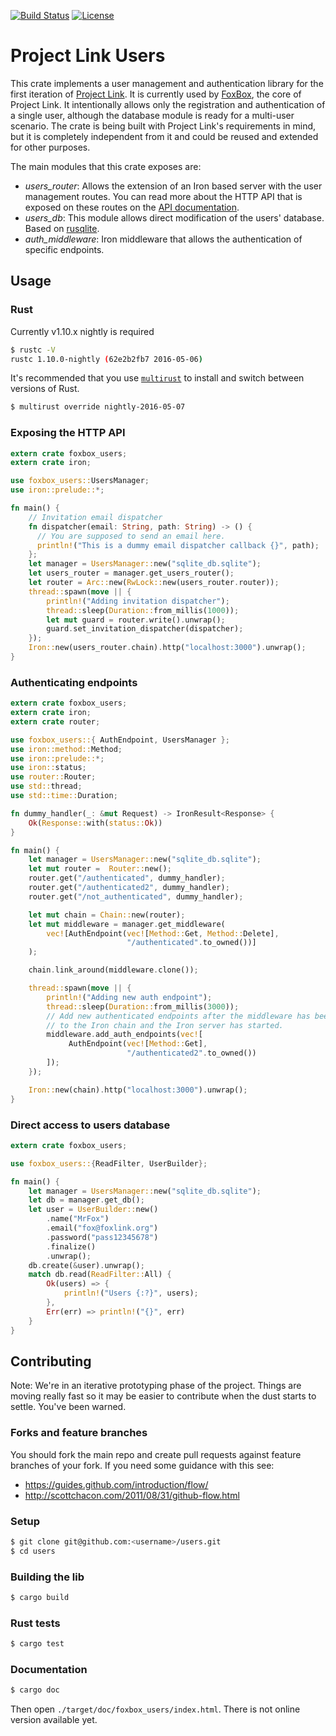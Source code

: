 [![Build Status](https://travis-ci.org/fxbox/users.svg?branch=master)](https://travis-ci.org/fxbox/users)
[![License](https://img.shields.io/badge/license-MPL2-blue.svg)](https://raw.githubusercontent.com/fxbox/users/master/LICENSE)

# Project Link Users

This crate implements a user management and authentication library for the
first iteration of [Project Link](https://wiki.mozilla.org/Project_Link). It is
currently used by [FoxBox](https://github.com/fxbox/foxbox), the core of
Project Link. It intentionally allows only the registration and authentication
of a single user, although the database module is ready for a multi-user
scenario. The crate is being built with Project Link's requirements in mind,
but it is completely independent from it and could be reused and extended for
other purposes.

The main modules that this crate exposes are:

 - *users_router*:  Allows the extension of an Iron based server with the user
   management routes. You can read more about the HTTP API that is exposed on
   these routes on the [API
   documentation](https://github.com/fxbox/users/blob/master/doc/API.md).
 - *users_db*: This module allows direct modification of the users' database.
   Based on [rusqlite](https://github.com/jgallagher/rusqlite).
 - *auth_middleware*: Iron middleware that allows the authentication of
   specific endpoints.


## Usage

### Rust

Currently v1.10.x nightly is required

```bash
$ rustc -V
rustc 1.10.0-nightly (62e2b2fb7 2016-05-06)
```

It's recommended that you use [`multirust`](https://github.com/brson/multirust)
to install and switch between versions of Rust.

```bash
$ multirust override nightly-2016-05-07
```

### Exposing the HTTP API

```rust
extern crate foxbox_users;
extern crate iron;

use foxbox_users::UsersManager;
use iron::prelude::*;

fn main() {
    // Invitation email dispatcher
    fn dispatcher(email: String, path: String) -> () {
      // You are supposed to send an email here.
      println!("This is a dummy email dispatcher callback {}", path);
    };
    let manager = UsersManager::new("sqlite_db.sqlite");
    let users_router = manager.get_users_router();
    let router = Arc::new(RwLock::new(users_router.router));
    thread::spawn(move || {
        println!("Adding invitation dispatcher");
        thread::sleep(Duration::from_millis(1000));
        let mut guard = router.write().unwrap();
        guard.set_invitation_dispatcher(dispatcher);
    });
    Iron::new(users_router.chain).http("localhost:3000").unwrap();
}
```

### Authenticating endpoints

```rust
extern crate foxbox_users;
extern crate iron;
extern crate router;

use foxbox_users::{ AuthEndpoint, UsersManager };
use iron::method::Method;
use iron::prelude::*;
use iron::status;
use router::Router;
use std::thread;
use std::time::Duration;

fn dummy_handler(_: &mut Request) -> IronResult<Response> {
    Ok(Response::with(status::Ok))
}

fn main() {
    let manager = UsersManager::new("sqlite_db.sqlite");
    let mut router =  Router::new();
    router.get("/authenticated", dummy_handler);
    router.get("/authenticated2", dummy_handler);
    router.get("/not_authenticated", dummy_handler);

    let mut chain = Chain::new(router);
    let mut middleware = manager.get_middleware(
        vec![AuthEndpoint(vec![Method::Get, Method::Delete],
                          "/authenticated".to_owned())]
    );

    chain.link_around(middleware.clone());

    thread::spawn(move || {
        println!("Adding new auth endpoint");
        thread::sleep(Duration::from_millis(3000));
        // Add new authenticated endpoints after the middleware has been given
        // to the Iron chain and the Iron server has started.
        middleware.add_auth_endpoints(vec![
             AuthEndpoint(vec![Method::Get],
                          "/authenticated2".to_owned())
        ]);
    });

    Iron::new(chain).http("localhost:3000").unwrap();
}
```

### Direct access to users database

```rust
extern crate foxbox_users;

use foxbox_users::{ReadFilter, UserBuilder};

fn main() {
    let manager = UsersManager::new("sqlite_db.sqlite");
    let db = manager.get_db();
    let user = UserBuilder::new()
        .name("MrFox")
        .email("fox@foxlink.org")
        .password("pass12345678")
        .finalize()
        .unwrap();
    db.create(&user).unwrap();
    match db.read(ReadFilter::All) {
        Ok(users) => {
            println!("Users {:?}", users);
        },
        Err(err) => println!("{}", err)
    }
}
```


## Contributing

Note: We're in an iterative prototyping phase of the project. Things are moving
really fast so it may be easier to contribute when the dust starts to settle.
You've been warned.

### Forks and feature branches

You should fork the main repo and create pull requests against feature branches
of your fork. If you need some guidance with this see:

 - https://guides.github.com/introduction/flow/
 - http://scottchacon.com/2011/08/31/github-flow.html

### Setup

```bash
$ git clone git@github.com:<username>/users.git
$ cd users
```

### Building the lib

```bash
$ cargo build
```

### Rust tests

```bash
$ cargo test
```

### Documentation

```bash
$ cargo doc
```

Then open `./target/doc/foxbox_users/index.html`. There is not online version
available yet.
